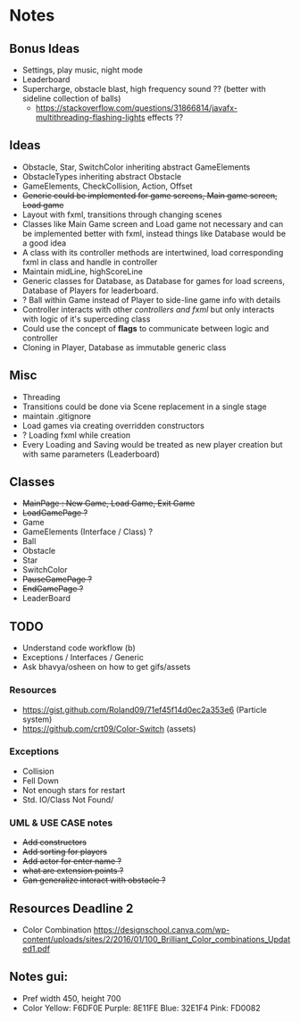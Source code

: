 # Notes

## Bonus Ideas
- Settings, play music, night mode
- Leaderboard
- Supercharge, obstacle blast, high frequency sound ?? (better with sideline collection of balls)
  - https://stackoverflow.com/questions/31866814/javafx-multithreading-flashing-lights effects ??

## Ideas
- Obstacle, Star, SwitchColor inheriting abstract GameElements
- ObstacleTypes inheriting abstract Obstacle
- GameElements, CheckCollision, Action, Offset 
- ~~Generic could be implemented for game screens, Main game screen, Load game~~
- Layout with fxml, transitions through changing scenes
- Classes like Main Game screen and Load game not necessary and can be implemented better with fxml, instead things like Database would be a good idea
- A class with its controller methods are intertwined, load corresponding fxml in class and handle in controller
- Maintain midLine, highScoreLine
- Generic classes for Database, as Database for games for load screens, Database of Players for leaderboard.
- ? Ball within Game instead of Player to side-line game info with details
- Controller interacts with other *controllers and fxml* but only interacts with logic of it's superceding class
- Could use the concept of __flags__ to communicate between logic and controller
- Cloning in Player, Database as immutable generic class

## Misc
- Threading
- Transitions could be done via Scene replacement in a single stage
- maintain .gitignore
- Load games via creating overridden constructors
- ? Loading fxml while creation
- Every Loading and Saving would be treated as new player creation but with same parameters (Leaderboard)

## Classes
* ~~MainPage : New Game, Load Game, Exit Game~~
* ~~LoadGamePage ?~~
* Game
* GameElements (Interface / Class) ?
* Ball
* Obstacle
* Star
* SwitchColor
* ~~PauseGamePage ?~~
* ~~EndGamePage ?~~
* LeaderBoard

## TODO
* Understand code workflow (b)
* Exceptions / Interfaces / Generic 
* Ask bhavya/osheen on how to get gifs/assets

### Resources
- https://gist.github.com/Roland09/71ef45f14d0ec2a353e6 (Particle system)
- https://github.com/crt09/Color-Switch (assets)

### Exceptions
- Collision
- Fell Down
- Not enough stars for restart
- Std. IO/Class Not Found/

### UML & USE CASE notes
- ~~Add constructors~~
- ~~Add sorting for players~~
- ~~Add actor for enter name ?~~
- ~~what are extension points ?~~
- ~~Can generalize interact with obstacle ?~~

## Resources Deadline 2
- Color Combination https://designschool.canva.com/wp-content/uploads/sites/2/2016/01/100_Brilliant_Color_combinations_Updated1.pdf

## Notes gui:
- Pref width 450, height 700
- Color Yellow: F6DF0E Purple: 8E11FE Blue: 32E1F4 Pink: FD0082

